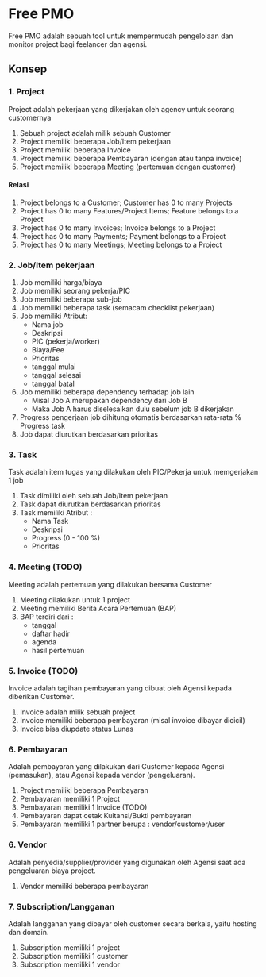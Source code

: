 # Free PMO

Free PMO adalah sebuah tool untuk mempermudah pengelolaan dan monitor project bagi feelancer dan agensi.

## Konsep

### 1. Project

Project adalah pekerjaan yang dikerjakan oleh agency untuk seorang customernya

1. Sebuah project adalah milik sebuah Customer
2. Project memiliki beberapa Job/Item pekerjaan
3. Project memiliki beberapa Invoice
4. Project memiliki beberapa Pembayaran (dengan atau tanpa invoice)
5. Project memiliki beberapa Meeting (pertemuan dengan customer)

#### Relasi

1. Project belongs to a Customer; Customer has 0 to many Projects
2. Project has 0 to many Features/Project Items; Feature belongs to a Project
3. Project has 0 to many Invoices; Invoice belongs to a Project
4. Project has 0 to many Payments; Payment belongs to a Project
5. Project has 0 to many Meetings; Meeting belongs to a Project


### 2. Job/Item pekerjaan

1. Job memiliki harga/biaya
2. Job memiliki seorang pekerja/PIC
3. Job memiliki beberapa sub-job
4. Job memiliki beberapa task (semacam checklist pekerjaan)
5. Job memiliki Atribut:
    - Nama job
    - Deskripsi
    - PIC (pekerja/worker)
    - Biaya/Fee
    - Prioritas
    - tanggal mulai
    - tanggal selesai
    - tanggal batal
6. Job memiliki beberapa dependency terhadap job lain
    - Misal Job A merupakan dependency dari Job B
    - Maka Job A harus diselesaikan dulu sebelum job B dikerjakan
7. Progress pengerjaan job dihitung otomatis berdasarkan rata-rata % Progress task
8. Job dapat diurutkan berdasarkan prioritas

### 3. Task

Task adalah item tugas yang dilakukan oleh PIC/Pekerja untuk memgerjakan 1 job

1. Task dimiliki oleh sebuah Job/Item pekerjaan
2. Task dapat diurutkan berdasarkan prioritas
3. Task memiliki Atribut :
    - Nama Task
    - Deskripsi
    - Progress (0 - 100 %)
    - Prioritas

### 4. Meeting (TODO)

Meeting adalah pertemuan yang dilakukan bersama Customer

1. Meeting dilakukan untuk 1 project
2. Meeting memiliki Berita Acara Pertemuan (BAP)
3. BAP terdiri dari :
    - tanggal
    - daftar hadir
    - agenda
    - hasil pertemuan


### 5. Invoice (TODO)

Invoice adalah tagihan pembayaran yang dibuat oleh Agensi kepada diberikan Customer.

1. Invoice adalah milik sebuah project
2. Invoice memiliki beberapa pembayaran (misal invoice dibayar dicicil)
3. Invoice bisa diupdate status Lunas

### 6. Pembayaran

Adalah pembayaran yang dilakukan dari Customer kepada Agensi (pemasukan), atau Agensi kepada vendor (pengeluaran).

1. Project memiliki beberapa Pembayaran
2. Pembayaran memiliki 1 Project
3. Pembayaran memiliki 1 Invoice (TODO)
4. Pembayaran dapat cetak Kuitansi/Bukti pembayaran
5. Pembayaran memiliki 1 partner berupa : vendor/customer/user

### 6. Vendor

Adalah penyedia/supplier/provider yang digunakan oleh Agensi saat ada pengeluaran biaya project.

1. Vendor memiliki beberapa pembayaran

### 7. Subscription/Langganan

Adalah langganan yang dibayar oleh customer secara berkala, yaitu hosting dan domain.

1. Subscription memiliki 1 project
2. Subscription memiliki 1 customer
3. Subscription memiliki 1 vendor